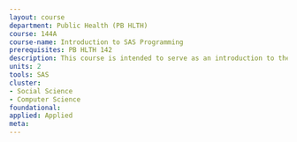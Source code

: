```yaml
---
layout: course 
department: Public Health (PB HLTH)
course: 144A
course-name: Introduction to SAS Programming
prerequisites: PB HLTH 142
description: This course is intended to serve as an introduction to the SAS programming language for Windows in an applied, workshop environment. Emphasis is on data management and programming in a public health research setting. Topics include SAS language to compute, recode, label, and format variables as well as sort, subset, concatenate, and merge data sets. SAS statistical procedures will be used to compute univariate and bivariate summary statistics and tests, simple linear models,graphical plots, and statistical output data sets.
units: 2
tools: SAS
cluster:
- Social Science
- Computer Science
foundational: 
applied: Applied
meta: 
---
```

